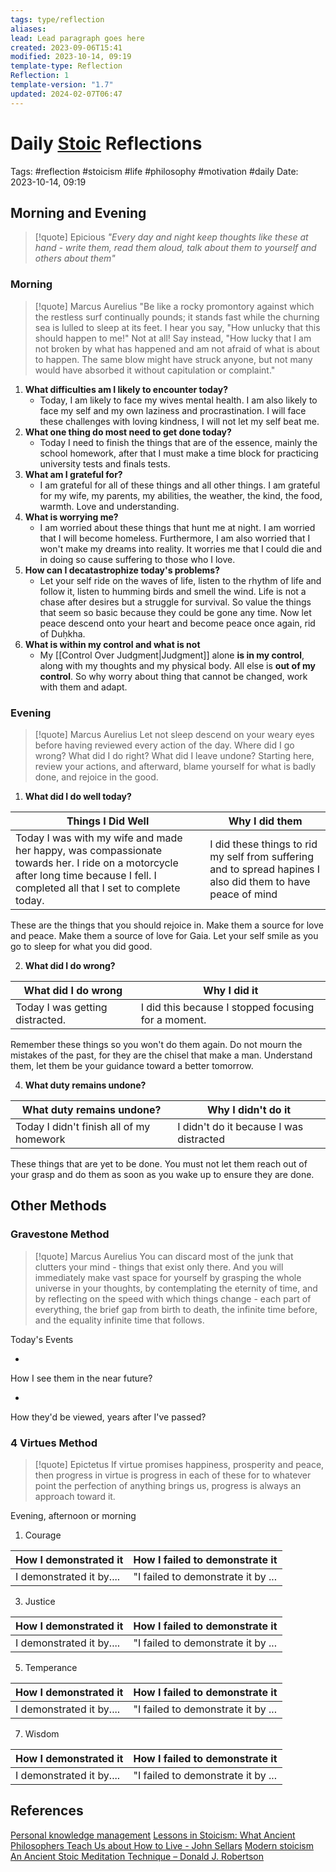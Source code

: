 ```yaml
---
tags: type/reflection
aliases: 
lead: Lead paragraph goes here
created: 2023-09-06T15:41
modified: 2023-10-14, 09:19
template-type: Reflection
Reflection: 1
template-version: "1.7"
updated: 2024-02-07T06:47
---
```



# Daily [Stoic](../SLIP-BOX/Stoicism.md) Reflections

Tags:  #reflection #stoicism #life #philosophy #motivation #daily 
Date: 2023-10-14, 09:19

## Morning and Evening

> [!quote] Epicious 
> _"Every day and night keep thoughts like these at hand - write them, read them aloud, talk  about them to yourself and others about them"_

### Morning

> [!quote] Marcus Aurelius
> "Be like a rocky promontory against which the restless surf continually pounds; it stands fast while the churning sea is lulled to sleep at its feet. I hear you say, "How unlucky that this should happen to me!" Not at all! Say instead, "How lucky that I am not broken by what has happened and am not afraid of what is about to happen. The same blow might have struck anyone, but not many would have absorbed it without capitulation or complaint."

1. **What difficulties am I likely to encounter today?**
	-  Today, I am likely to face my wives mental health. I am also likely to face my self and my own laziness and procrastination. I will face these challenges with loving kindness, I will not let my self beat me. 
2. **What one thing do most need to get done today?**
	- Today I need to finish the things that are of the essence, mainly the school homework, after that I must make a time block for practicing university tests and finals tests. 
3. **What am I grateful for?**
	- I am grateful for all of these things and all other things. I am grateful for my wife, my parents, my abilities, the weather, the kind, the food, warmth. Love and understanding. 
4. **What is worrying me?**
	 - I am worried about these things that hunt me at night. I am worried that I will become homeless. Furthermore, I am also worried that I won't make my dreams into reality. It worries me that I could die and in doing so cause suffering to those who I love. 
5. **How can I decatastrophize today's problems?**
	- Let your self ride on the waves of life, listen to the rhythm of life and follow it, listen to humming birds and smell the wind. Life is not a chase after desires but a struggle for survival. So value the things that seem so basic because they could be gone any time. Now let peace descend onto your heart and become peace once again, rid of Duḥkha. 
6. **What is within my control and what is not**
	- My [[Control Over Judgment|Judgment]] alone **is in my control**, along with my thoughts and my physical body. All else is **out of my control**. So why worry about thing that cannot be changed, work with them and adapt. 

### Evening

> [!quote] Marcus Aurelius
> Let not sleep descend on your weary eyes before having reviewed every action of the day. Where did I go wrong? What did I do right? What did I leave undone? Starting here, review your actions, and afterward, blame yourself for what is badly done, and rejoice in the good.

1. **What did I do well today?**

| Things I Did Well | Why I did them |
| ------------------- | ---------------- |
| Today I was with my wife and made her happy, was compassionate towards her. I ride on a motorcycle after long time because I fell. I completed all that I set to complete today. | I did these things to rid my self from suffering and to spread hapines I also did them to have peace of mind |

These are the things that you should rejoice in. Make them a source for love and peace. Make them a source of love for Gaia.  Let your self smile as you go to sleep for what you did good. 

2. **What did I do wrong?**

| What did I do wrong | Why I did it |
| ------------------- | ---------------- |
| Today I was getting distracted.| I did this because I stopped focusing for a moment. |

Remember these things so you won't do them again. Do not mourn the mistakes of the past, for they are the chisel that make a man. Understand them, let them be your guidance toward a better tomorrow. 

4. **What duty remains undone?**

| What duty remains undone? | Why I didn't do it |
| ------------------- | ---------------- |
| Today I didn't finish all of my homework | I didn't do it because I was distracted |

These things that are yet to be done. You must not let them reach out of your grasp and do them as soon as you wake up to ensure they are done.

## Other Methods

### Gravestone Method

> [!quote] Marcus Aurelius
> You can discard most of the junk that clutters your mind - things that exist only there. And you will immediately make vast space for yourself by grasping the whole universe in your thoughts, by contemplating the eternity of time, and by reflecting on the speed with which things change - each part of everything, the brief gap from birth to death, the infinite time before, and the equality infinite time that follows. 

Today's Events 

-

How I see them in the near future? 

-

How they'd be viewed, years after I've passed?

### 4 Virtues Method

> [!quote] Epictetus 
> If virtue promises happiness, prosperity and peace, then progress in virtue is progress in each of these for to whatever point the perfection of anything brings us, progress is always an approach toward it.

Evening, afternoon or morning

1. Courage 

| How I demonstrated it  | How I failed to demonstrate it |
| ------------------- | ---------------- |
| I demonstrated it by....                 | "I failed to demonstrate it by ...              |

3. Justice

| How I demonstrated it  | How I failed to demonstrate it |
| ------------------- | ---------------- |
| I demonstrated it by....                 | "I failed to demonstrate it by ...             

5. Temperance

| How I demonstrated it  | How I failed to demonstrate it |
| ------------------- | ---------------- |
| I demonstrated it by....                 | "I failed to demonstrate it by ...             

7. Wisdom

| How I demonstrated it  | How I failed to demonstrate it |
| ------------------- | ---------------- |
| I demonstrated it by....                 | "I failed to demonstrate it by ...             

## References

[Personal knowledge management](Personal%20knowledge%20management.md)
[Lessons in Stoicism: What Ancient Philosophers Teach Us about How to Live - John Sellars](https://books.google.cz/books/about/Lessons_in_Stoicism.html?id=ky84zQEACAAJ&redir_esc=y)
[Modern stoicism](https://modernstoicism.com/)
[An Ancient Stoic Meditation Technique – Donald J. Robertson](https://donaldrobertson.name/2017/03/22/an-ancient-stoic-meditation-technique/)


